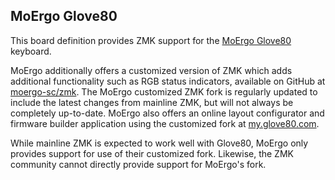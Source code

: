 ## MoErgo Glove80

This board definition provides ZMK support for the [MoErgo Glove80](https://www.moergo.com)
keyboard.

MoErgo additionally offers a customized version of ZMK which adds additional functionality such as
RGB status indicators, available on GitHub at [moergo-sc/zmk](https://github.com/moergo-sc/zmk). The
MoErgo customized ZMK fork is regularly updated to include the latest changes from mainline ZMK, but
will not always be completely up-to-date. MoErgo also offers an online layout configurator and
firmware builder application using the customized fork at [my.glove80.com](https://my.glove80.com).

While mainline ZMK is expected to work well with Glove80, MoErgo only provides support for use of
their customized fork. Likewise, the ZMK community cannot directly provide support for MoErgo's fork.
